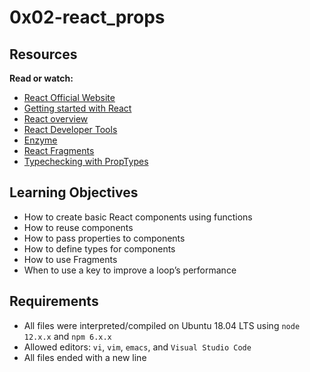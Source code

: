 # 0x02-react_props

## Resources
**Read or watch:**
- [React Official Website](https://reactjs.org/)
- [Getting started with React](https://www.taniarascia.com/getting-started-with-react/)
- [React overview](https://reactjs.org/docs/getting-started.html)
- [React Developer Tools](https://chrome.google.com/webstore/detail/react-developer-tools/fmkadmapgofadopljbjfkapdkoienihi)
- [Enzyme](https://enzymejs.github.io/enzyme/docs/api/shallow.html)
- [React Fragments](https://reactjs.org/docs/fragments.html)
- [Typechecking with PropTypes](https://reactjs.org/docs/typechecking-with-proptypes.html)

## Learning Objectives
- How to create basic React components using functions
- How to reuse components
- How to pass properties to components
- How to define types for components
- How to use Fragments
- When to use a key to improve a loop’s performance

## Requirements
- All files were interpreted/compiled on Ubuntu 18.04 LTS using ``node 12.x.x`` and ``npm 6.x.x``
- Allowed editors: ``vi``, ``vim``, ``emacs``, and ``Visual Studio Code``
- All files ended with a new line
